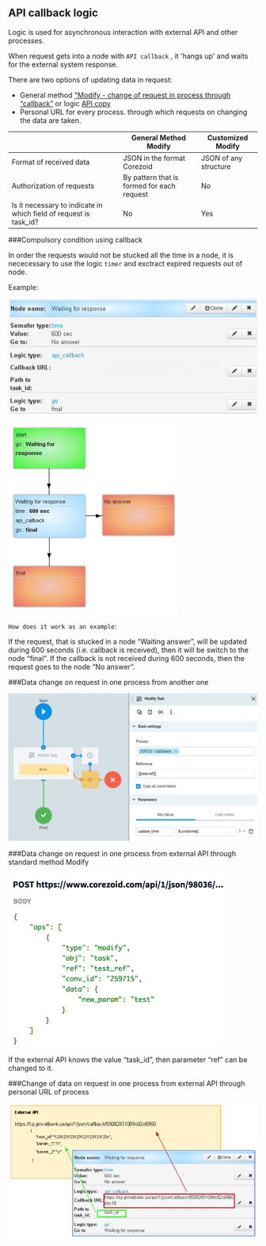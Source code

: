## API callback logic

Logic is used for asynchronous interaction with external API and other processes.

When request gets into a node with `API callback` , it 'hangs up' and waits for the external system response.

There are two options of updating data in request:
* General method ["Modify - change of request in process through “callback”](../../api/upload_data/Modify.md) or logic [API copy](api_copy.md)
* Personal URL for every process. through which requests on changing the data are taken.


|  | General Method Modify | Customized Modify |
| -- | -- | -- |
| Format of received  data | JSON in the format Corezoid  | JSON of any structure |
| Authorization of requests  | By pattern that  is formed for each request | No |
| Is it necessary to indicate in which field of request  is task_id? | No | Yes |


###Compulsory condition using callback

In order the requests would not be stucked all the time in a node, it is nececessary to use the logic `timer` and exctract expired requests out of node.


Example:

![semafor_api_callback_example_4](../img/create/semafor_api_callback_example_4.png)


![semafor_api_callback_example_5](../img/create/semafor_api_callback_example_5.png)

`How does it work as an example`:

If the request, that is stucked in a node “Waiting answer”, will be updated during 600 seconds (i.e. callback is received), then it will be switch to the node “final”.
If the callback is not received during 600 seconds, then the request  goes to the node “No answer”.

###Data change on request in one process from another one

![semafor_api_callback_example_6](../img/create/semafor_api_callback_example_6.png)

###Data change on request in one process from external API through standard method Modify

![semafor_api_callback_example_7](../img/create/semafor_api_callback_example_7.png)

If the external API knows the value “task_id”, then parameter “ref”  can be changed to it.

###Change of data on request in one process from external API through personal URL of process

![semafor_api_callback_example_8](../img/create/semafor_api_callback_example_8.png)

